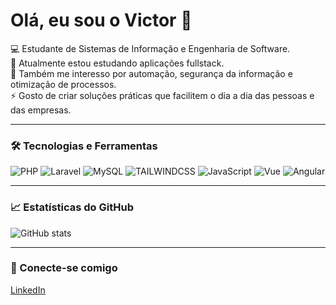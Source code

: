 # Olá, eu sou o Victor 👋

💻 Estudante de Sistemas de Informação e Engenharia de Software.  
🔭 Atualmente estou estudando aplicações fullstack.  
🌱 Também me interesso por automação, segurança da informação e otimização de processos.  
⚡ Gosto de criar soluções práticas que facilitem o dia a dia das pessoas e das empresas.

---

### 🛠️ Tecnologias e Ferramentas

![PHP](https://img.shields.io/badge/PHP-777BB4?style=for-the-badge&logo=php&logoColor=white)
![Laravel](https://img.shields.io/badge/Laravel-FF2D20?style=for-the-badge&logo=laravel&logoColor=white)
![MySQL](https://img.shields.io/badge/MySQL-005C84?style=for-the-badge&logo=mysql&logoColor=white)
![TAILWINDCSS](https://img.shields.io/badge/Tailwind-38B2AC?style=for-the-badge&logo=tailwind-css&logoColor=white)
![JavaScript]([https://img.shields.io/badge/JavaScript-F7DF1E?style=for-the-badge&logo=javascript&logoColor=black](https://img.shields.io/badge/Vue.js-35495E?style=for-the-badge&logo=vuedotjs&logoColor=4FC08D))
![Vue]((https://img.shields.io/badge/Vue.js-35495E?style=for-the-badge&logo=vuedotjs&logoColor=4FC08D))
![Angular](https://img.shields.io/badge/Angular-DD0031?style=for-the-badge&logo=angular&logoColor=white)



---

### 📈 Estatísticas do GitHub

![GitHub stats](https://github-readme-stats.vercel.app/api?username=Victor-Sevegnani&show_icons=true&theme=tokyonight)

---

### 🔗 Conecte-se comigo

[LinkedIn](https://www.linkedin.com/in/seu-linkedin-aqui)
